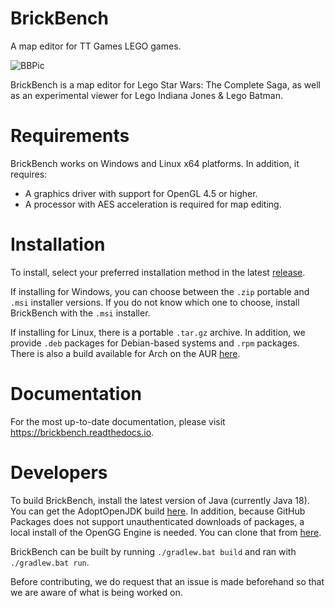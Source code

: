 # BrickBench
A map editor for TT Games LEGO games.

![BBPic](https://user-images.githubusercontent.com/6656968/150651051-7461ce38-b028-4fd7-a0df-322d2e04ec8d.png)

BrickBench is a map editor for Lego Star Wars: The Complete Saga, as well as an experimental viewer for Lego Indiana Jones & Lego Batman.

# Requirements

BrickBench works on Windows and Linux x64 platforms. In addition, it requires:

* A graphics driver with support for OpenGL 4.5 or higher. 
* A processor with AES acceleration is required for map editing.

# Installation

To install, select your preferred installation method in the latest [release](https://github.com/BrickBench/BrickBench/releases). 

If installing for Windows, you can choose between the `.zip` portable and `.msi` installer versions. 
If you do not know which one to choose, install BrickBench with the `.msi` installer.

If installing for Linux, there is a portable `.tar.gz` archive. In addition, we provide `.deb` packages for Debian-based systems and `.rpm` packages. 
There is also a build available for Arch on the AUR [here](https://aur.archlinux.org/packages/brickbench).

# Documentation

For the most up-to-date documentation, please visit https://brickbench.readthedocs.io.

# Developers

To build BrickBench, install the latest version of Java (currently Java 18). You can get the AdoptOpenJDK build [here](https://adoptopenjdk.net/).
In addition, because GitHub Packages does not support unauthenticated downloads of packages, a local install of the OpenGG Engine is needed. You
can clone that from [here](https://github.com/OpenGGEngine/OpenGG-Project).

BrickBench can be built by running `./gradlew.bat build` and ran with `./gradlew.bat run`.

Before contributing, we do request that an issue is made beforehand so that we are aware of what is being worked on.
